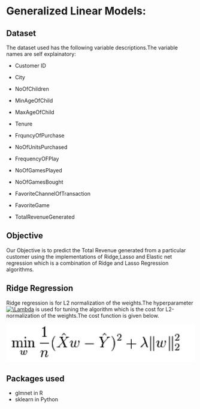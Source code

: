 # Generalized Linear Models:
## Dataset
The dataset used has the following variable descriptions.The variable names are self explainatory:

- Customer ID

- City

- NoOfChildren

- MinAgeOfChild

- MaxAgeOfChild

- Tenure

- FrquncyOfPurchase

- NoOfUnitsPurchased

- FrequencyOFPlay

- NoOfGamesPlayed

- NoOfGamesBought

- FavoriteChannelOfTransaction

- FavoriteGame

 - TotalRevenueGenerated

## Objective
 Our Objective is to predict the Total Revenue generated from a particular customer using the implementations of Ridge,Lasso and Elastic net regression which is a combination of Ridge and Lasso Regression algorithms.

## Ridge Regression
Ridge regression is for L2 normalization of the weights.The hyperparameter <a href="https://www.codecogs.com/eqnedit.php?latex=\Lambda" target="_blank"><img src="https://latex.codecogs.com/gif.latex?\Lambda" title="\Lambda" /></a> is used for tuning the algorithm which is the cost for L2-normalization of the weights.The cost function is given below.
 
 ![Ridge Regression Cost function](https://github.com/rajsiddarth/Generalized_Linear_Models/blob/master/images/ridge_cost.JPG)

## Packages used

-  glmnet in R
-  sklearn in Python 
 

 
 
